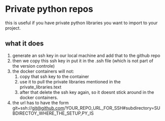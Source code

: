 # Private python repos
this is useful if you have private python libraries you want to import to your project. 
## what it does 
1. generate an ssh key in our local machine and add that to the github repo
2. then we copy this ssh key in put it in the .ssh file (which is not part of the version controle)
3. the docker containers will not: 
   1. copy that ssh key to the container
   2. use it to pull the private libraries mentioned in the private_libraries.text
   3. after that delete the ssh key again, so it doesnt stick around in the docker containers. 
4. the url has to have the form 
git+ssh://git@github.com/YOUR_REPO_URL_FOR_SSH#subdirectory=SUBDIRECTOY_WHERE_THE_SETUP,PY_IS
